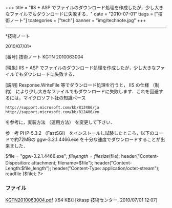 ﻿+++
title = "IIS + ASP でファイルのダウンロード処理を作成したが，少し大きなファイルでもダウンロードに失敗する．"
date = "2010-07-01"
ttags = ["技術ノート"]
tcategories = ["tech"]
banner = "img/technote.jpg"
+++

-----------------------------------------------------------------------------------------------------------------------------

*技術ノート

2010/07/01*


[番号]
技術ノート KGTN 2010063004

[現象]
IIS + ASP
でファイルのダウンロード処理を作成したが，少し大きなファイルでもダウンロードに失敗する．

[説明]
Response.WriteFile 等でダウンロード処理を行うと， IIS の仕様 （制約）
により少し大きなファイルでもダウンロードに失敗します．これを回避するには，マイクロソフト社の知識ベース

    http://support.microsoft.com/kb/812406/ja
    http://support.microsoft.com/kb/812406/en

を参考に，実装方法 （運用方法） を変更して下さい．

参　考
PHP-5.3.2 （FastSGI）
をインストールし試験したところ，以下のコードで約72MBの
ggw-3.2.1.4466.exe を十分な速度でダウンロードすることが出来ました．

$file = "ggw-3.2.1.4466.exe";
$file_length = filesize($file);
header("Content-Disposition: attachment; filename=$file");
header("Content-Length:$file_length");
header("Content-Type: application/octet-stream");
readfile ($file);
?>


### ファイル

 
 


[KGTN2010063004.pdf](http://techreport.kitasp.net/attachments/download/216/KGTN2010063004.pdf)
 [(64 KB)] [kitasp 技術センター, 2010/07/01
12:07]


 


 

